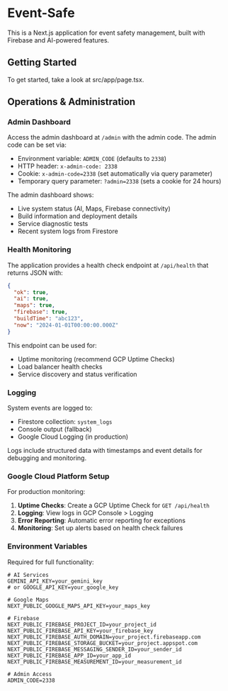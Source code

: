 # Event-Safe

This is a Next.js application for event safety management, built with Firebase and AI-powered features.

## Getting Started

To get started, take a look at src/app/page.tsx.

## Operations & Administration

### Admin Dashboard

Access the admin dashboard at `/admin` with the admin code. The admin code can be set via:
- Environment variable: `ADMIN_CODE` (defaults to `2338`)
- HTTP header: `x-admin-code: 2338`
- Cookie: `x-admin-code=2338` (set automatically via query parameter)
- Temporary query parameter: `?admin=2338` (sets a cookie for 24 hours)

The admin dashboard shows:
- Live system status (AI, Maps, Firebase connectivity)
- Build information and deployment details
- Service diagnostic tests
- Recent system logs from Firestore

### Health Monitoring

The application provides a health check endpoint at `/api/health` that returns JSON with:
```json
{
  "ok": true,
  "ai": true,
  "maps": true, 
  "firebase": true,
  "buildTime": "abc123",
  "now": "2024-01-01T00:00:00.000Z"
}
```

This endpoint can be used for:
- Uptime monitoring (recommend GCP Uptime Checks)
- Load balancer health checks
- Service discovery and status verification

### Logging

System events are logged to:
- Firestore collection: `system_logs` 
- Console output (fallback)
- Google Cloud Logging (in production)

Logs include structured data with timestamps and event details for debugging and monitoring.

### Google Cloud Platform Setup

For production monitoring:

1. **Uptime Checks**: Create a GCP Uptime Check for `GET /api/health`
2. **Logging**: View logs in GCP Console > Logging
3. **Error Reporting**: Automatic error reporting for exceptions
4. **Monitoring**: Set up alerts based on health check failures

### Environment Variables

Required for full functionality:
```env
# AI Services
GEMINI_API_KEY=your_gemini_key
# or GOOGLE_API_KEY=your_google_key

# Google Maps
NEXT_PUBLIC_GOOGLE_MAPS_API_KEY=your_maps_key

# Firebase
NEXT_PUBLIC_FIREBASE_PROJECT_ID=your_project_id
NEXT_PUBLIC_FIREBASE_API_KEY=your_firebase_key
NEXT_PUBLIC_FIREBASE_AUTH_DOMAIN=your_project.firebaseapp.com
NEXT_PUBLIC_FIREBASE_STORAGE_BUCKET=your_project.appspot.com
NEXT_PUBLIC_FIREBASE_MESSAGING_SENDER_ID=your_sender_id
NEXT_PUBLIC_FIREBASE_APP_ID=your_app_id
NEXT_PUBLIC_FIREBASE_MEASUREMENT_ID=your_measurement_id

# Admin Access
ADMIN_CODE=2338
```
